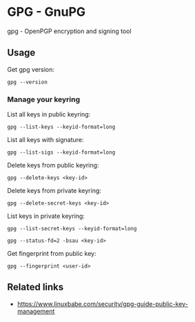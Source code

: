 # GPG - GnuPG

gpg - OpenPGP encryption and signing tool

## Usage

Get gpg version:
```shell
gpg --version
```

### Manage your keyring

List all keys in public keyring:
```shell
gpg --list-keys --keyid-format=long
```

List all keys with signature:
```shell
gpg --list-sigs --keyid-format=long
```

Delete keys from public keyring:
```shell
gpg --delete-keys <key-id>
```

Delete keys from private keyring:
```shell
gpg --delete-secret-keys <key-id>
```

List keys in private keyring:
```shell
gpg --list-secret-keys --keyid-format=long
```

```shell
gpg --status-fd=2 -bsau <key-id>
```

Get fingerprint from public key:
```shell
gpg --fingerprint <user-id>
```

## Related links

- https://www.linuxbabe.com/security/gpg-guide-public-key-management
